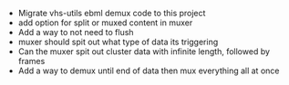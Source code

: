 * Migrate vhs-utils ebml demux code to this project
* add option for split or muxed content in muxer
* Add a way to not need to flush
* muxer should spit out what type of data its triggering
* Can the muxer spit out cluster data with infinite length, followed by frames
* Add a way to demux until end of data then mux everything all at once
